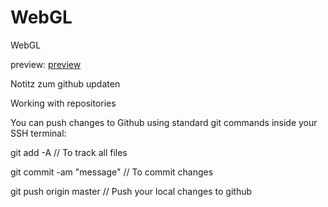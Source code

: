 # WebGL
WebGL


preview: [preview](http://htmlpreview.github.io/?https://github.com/lukri/WebGL/blob/master/index.html)



Notitz zum github updaten

Working with repositories

You can push changes to Github using standard git commands inside your SSH terminal:

git add -A // To track all files

git commit -am "message" // To commit changes

git push origin master // Push your local changes to github
